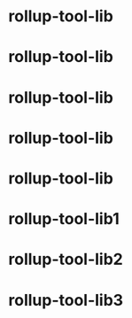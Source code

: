 # rollup-tool-lib
# rollup-tool-lib
# rollup-tool-lib
# rollup-tool-lib
# rollup-tool-lib
# rollup-tool-lib1
# rollup-tool-lib2
# rollup-tool-lib3